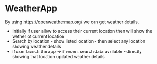 # WeatherApp

By using https://openweathermap.org/ we can get weather details.
- Initially if user allow to access their current location then will show the wether of current location 
- Search by location - show listed location - then select any location showing weather details
- if user launch the app -> if recent search data available - directly showing that location updated weather details 
